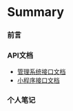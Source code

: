 # Summary

### 前言

### API文档
* [管理系统接口文档](API文档/mng_api_docs.md)
* [小程序接口文档](API文档/mini_api_docs.md)

### 个人笔记